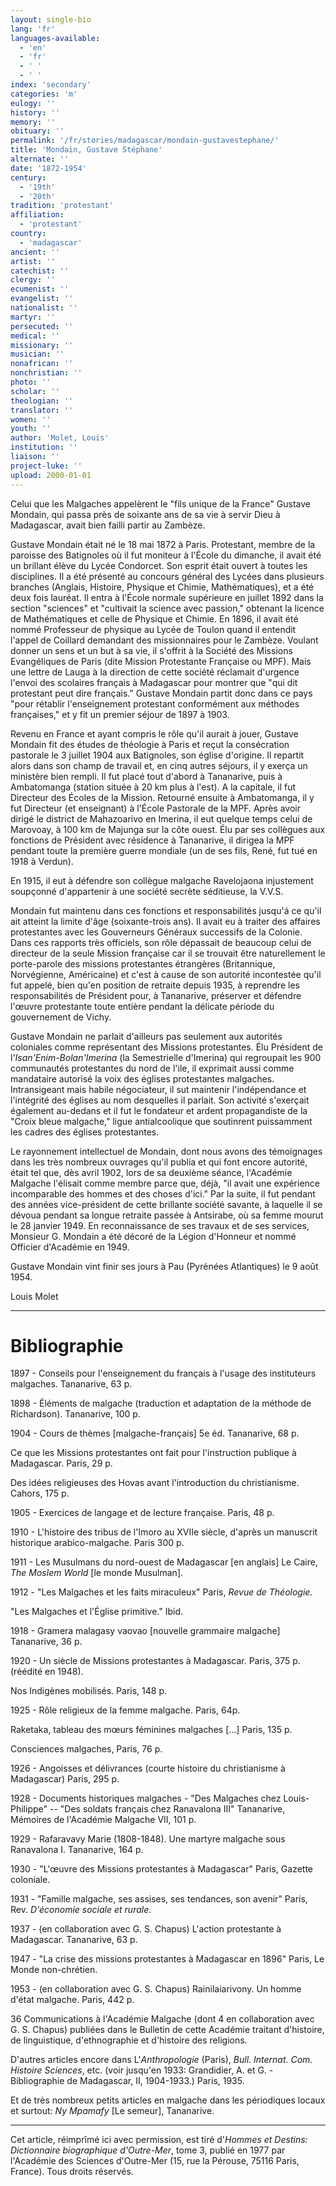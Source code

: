 ```yaml
---
layout: single-bio
lang: 'fr'
languages-available:
  - 'en'
  - 'fr'
  - ' '
  - ' '
index: 'secondary'
categories: 'm'
eulogy: ''
history: ''
memory: ''
obituary: ''
permalink: '/fr/stories/madagascar/mondain-gustavestephane/'
title: 'Mondain, Gustave Stéphane'
alternate: ''
date: '1872-1954'
century:
  - '19th'
  - '20th'
tradition: 'protestant'
affiliation:
  - 'protestant'
country:
  - 'madagascar'
ancient: ''
artist: ''
catechist: ''
clergy: ''
ecumenist: ''
evangelist: ''
nationalist: ''
martyr: ''
persecuted: ''
medical: ''
missionary: ''
musician: ''
nonafrican: ''
nonchristian: ''
photo: ''
scholar: ''
theologian: ''
translator: ''
women: ''
youth: ''
author: 'Molet, Louis'
institution: ''
liaison: ''
project-luke: ''
upload: 2000-01-01
---
```



Celui que les Malgaches appelèrent le "fils unique de la France" Gustave Mondain, qui passa près de soixante ans de sa vie à servir Dieu à Madagascar, avait bien failli partir au Zambèze.

Gustave Mondain était né le 18 mai 1872 à Paris. Protestant, membre de la paroisse des Batignoles où il fut moniteur à l'École du dimanche, il avait été un brillant élève du Lycée Condorcet. Son esprit était ouvert à toutes les disciplines. Il a été présenté au concours général des Lycées dans plusieurs branches (Anglais, Histoire, Physique et Chimie, Mathématiques), et a été deux fois lauréat. Il entra à l'École normale supérieure en juillet 1892 dans la section "sciences" et "cultivait la science avec passion," obtenant la licence de Mathématiques et celle de Physique et Chimie. En 1896, il avait été nommé Professeur de physique au Lycée de Toulon quand il entendit l'appel de Coillard demandant des missionnaires pour le Zambèze. Voulant donner un sens et un but à sa vie, il s'offrit à la Société des Missions Evangéliques de Paris (dite Mission Protestante Française ou MPF). Mais une lettre de Lauga à la direction de cette société réclamait d'urgence l'envoi des scolaires français à Madagascar pour montrer que "qui dit protestant peut dire français." Gustave Mondain partit donc dans ce pays "pour rétablir l'enseignement protestant conformément aux méthodes françaises," et y fit un premier séjour de 1897 à 1903.

Revenu en France et ayant compris le rôle qu'il aurait à jouer, Gustave Mondain fit des études de théologie à Paris et reçut la consécration pastorale le 3 juillet 1904 aux Batignoles, son église d'origine. Il repartit alors dans son champ de travail et, en cinq autres séjours, il y exerça un ministère bien rempli. Il fut placé tout d'abord à Tananarive, puis à Ambatomanga (station située à 20 km plus à l'est). A la capitale, il fut Directeur des Écoles de la Mission. Retourné ensuite à Ambatomanga, il y fut Directeur (et enseignant) à l'École Pastorale de la MPF. Après avoir dirigé le district de Mahazoarivo en Imerina, il eut quelque temps celui de Marovoay, à 100 km de Majunga sur la côte ouest. Élu par ses collègues aux fonctions de Président avec résidence à Tananarive, il dirigea la MPF pendant toute la première guerre mondiale (un de ses fils, René, fut tué en 1918 à Verdun).

En 1915, il eut à défendre son collègue malgache Ravelojaona injustement soupçonné d'appartenir à une société secrète séditieuse, la V.V.S.

Mondain fut maintenu dans ces fonctions et responsabilités jusqu'á ce qu'il ait atteint la limite d'âge (soixante-trois ans). Il avait eu à traiter des affaires protestantes avec les  Gouverneurs Généraux successifs de la Colonie. Dans ces rapports très officiels, son rôle dépassait de beaucoup celui de directeur de la seule Mission française car il se trouvait être naturellement le porte-parole des missions protestantes étrangères (Britannique, Norvégienne, Américaine) et c'est à cause de son autorité incontestée qu'il fut appelé, bien qu'en position de retraite depuis 1935, à reprendre les responsabilités de Président pour, à Tananarive, préserver et défendre l'œuvre protestante toute entière pendant la délicate période du gouvernement de Vichy.

Gustave Mondain ne parlait d'ailleurs pas seulement aux autorités coloniales comme représentant des Missions protestantes. Élu Président de l'*Isan'Enim-Bolan'Imerina* (la Semestrielle d'Imerina) qui regroupait les 900 communautés protestantes du nord de l'ile, il exprimait aussi comme mandataire autorisé la voix des églises protestantes malgaches. Intransigeant mais habile négociateur, il sut maintenir l'indépendance et l'intégrité des églises au nom desquelles il parlait. Son activité s'exerçait également au-dedans et il fut le fondateur et ardent propagandiste de la "Croix bleue malgache," ligue antialcoolique que soutinrent puissamment les cadres des églises protestantes.

Le rayonnement intellectuel de Mondain, dont nous avons des témoignages dans les très nombreux ouvrages qu'il publia et qui font encore autorité, était tel que, dès avril 1902, lors de sa deuxième séance, l'Académie Malgache l'élisait comme membre parce que, déjà, "il avait une expérience incomparable des hommes et des choses d'ici." Par la suite, il fut pendant des années vice-président de cette brillante société savante, à laquelle il se dévoua pendant sa longue retraite passée à Antsirabe, où sa femme mourut le 28 janvier 1949. En reconnaissance de ses travaux et de ses services, Monsieur G. Mondain a été décoré de la Légion d'Honneur et nommé Officier d'Académie en 1949.

Gustave Mondain vint finir ses jours à Pau (Pyrénées Atlantiques) le 9 août 1954.

Louis Molet

---

# Bibliographie

1897 - Conseils pour l'enseignement du français à l'usage des instituteurs malgaches. Tananarive, 63 p.

1898 - Éléments de malgache (traduction et adaptation de la méthode de Richardson). Tananarive, 100 p.

1904 - Cours de thèmes [malgache-français] 5e éd. Tananarive, 68 p.

Ce que les Missions protestantes ont fait pour l'instruction publique à Madagascar. Paris, 29 p.

Des idées religieuses des Hovas avant l'introduction du christianisme. Cahors, 175 p.

1905 - Exercices de langage et de lecture française. Paris, 48 p.

1910 - L'histoire des tribus de l'Imoro au XVIIe siècle, d'après un manuscrit historique arabico-malgache. Paris 300 p.

1911 - Les Musulmans du nord-ouest de Madagascar [en anglais] Le Caire, *The Moslem World* [le monde Musulman].

1912 - "Les Malgaches et les faits miraculeux" Paris, *Revue de Théologie.*

"Les Malgaches et l'Église primitive." Ibid.

1918 - Gramera malagasy vaovao [nouvelle grammaire malgache] Tananarive, 36 p.

1920 - Un siècle de Missions protestantes à Madagascar. Paris, 375 p. (réédité en 1948).

Nos Indigènes mobilisés. Paris, 148 p.

1925 - Rôle religieux de la femme malgache. Paris, 64p.

Raketaka, tableau des mœurs féminines malgaches […] Paris, 135 p.

Consciences malgaches, Paris, 76 p.

1926 - Angoisses et délivrances (courte histoire du christianisme à Madagascar) Paris, 295 p.

1928 - Documents historiques malgaches - "Des Malgaches chez Louis-Philippe" -- "Des soldats français chez Ranavalona III" Tananarive, Mémoires de l'Académie Malgache VII, 101 p.

1929 - Rafaravavy Marie (1808-1848). Une martyre malgache sous Ranavalona I. Tananarive, 164 p.

1930 - "L'œuvre des Missions protestantes à Madagascar" Paris, Gazette coloniale.

1931 - "Famille malgache, ses assises, ses tendances, son avenir" Paris, Rev. *D'économie sociale et rurale*.

1937 - (en collaboration avec G. S. Chapus) L'action protestante à Madagascar. Tananarive, 63 p.

1947 - "La crise des missions protestantes à Madagascar en 1896" Paris, Le Monde non-chrétien.

1953 - (en collaboration avec G. S. Chapus) Rainilaiarivony. Un homme d'état malgache. Paris, 442 p.

36 Communications à l'Académie Malgache (dont 4 en collaboration avec G. S. Chapus) publiées dans le Bulletin de cette Académie traitant d'histoire, de linguistique, d'ethnographie et d'histoire des religions.

D'autres articles encore dans L'*Anthropologie* (Paris), *Bull. Internat. Com. Histoire Sciences*, etc. (voir jusqu'en 1933: Grandidier, A. et G. - Bibliographie de Madagascar,  II, 1904-1933.) Paris, 1935.

Et de très nombreux petits articles en malgache dans les périodiques locaux et surtout: *Ny Mpamafy* [Le semeur], Tananarive.

---

Cet article, réimprîmé ici avec permission, est tiré d'*Hommes et Destins: Dictionnaire biographique d'Outre-Mer*, tome 3, publié en 1977 par l'Académie des Sciences d'Outre-Mer (15, rue la Pérouse, 75116 Paris, France). Tous droits réservés.
